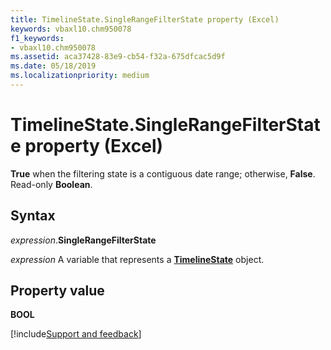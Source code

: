 ```yaml
---
title: TimelineState.SingleRangeFilterState property (Excel)
keywords: vbaxl10.chm950078
f1_keywords:
- vbaxl10.chm950078
ms.assetid: aca37428-83e9-cb54-f32a-675dfcac5d9f
ms.date: 05/18/2019
ms.localizationpriority: medium
---
```



# TimelineState.SingleRangeFilterState property (Excel)

**True** when the filtering state is a contiguous date range; otherwise, **False**. Read-only **Boolean**.


## Syntax

_expression_.**SingleRangeFilterState**

_expression_ A variable that represents a **[TimelineState](Excel.TimelineState.md)** object.


## Property value

**BOOL**




[!include[Support and feedback](~/includes/feedback-boilerplate.md)]